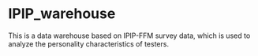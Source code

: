 # IPIP_warehouse
This is a data warehouse based on IPIP-FFM survey data, which is used to analyze the personality characteristics of testers.
